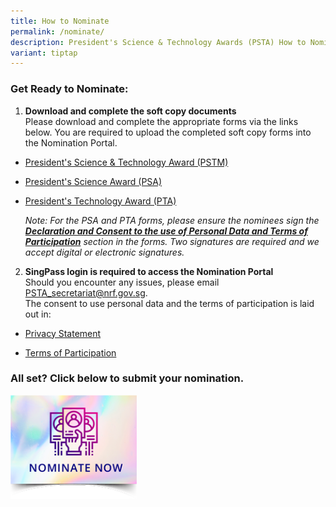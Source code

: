 ```yaml
---
title: How to Nominate
permalink: /nominate/
description: President's Science & Technology Awards (PSTA) How to Nominate
variant: tiptap
---
```

<h3>Get Ready to Nominate:</h3>
<ol data-tight="true" class="tight">
<li>
<p><strong>Download and complete the soft copy documents</strong>
<br>Please download and complete the appropriate forms via the links below.
You are required to upload the completed soft copy forms into the Nomination
Portal.</p>
</li>
</ol>
<ul data-tight="true" class="tight">
<li>
<p><a href="https://go.gov.sg/pstm-nomination-form-2025" rel="noopener noreferrer nofollow" target="_blank">President's Science &amp; Technology Award (PSTM)</a>
</p>
</li>
<li>
<p><a href="https://go.gov.sg/psa-nomination-form-2025" rel="noopener noreferrer nofollow" target="_blank">President's Science Award (PSA)</a>
</p>
</li>
<li>
<p><a href="https://go.gov.sg/pta-nomination-form-2025" rel="noopener noreferrer nofollow" target="_blank">President's Technology Award (PTA)</a>
</p>
<p></p>
<p><em>Note: For the PSA and PTA forms, please ensure the nominees sign the </em><strong><em><u>Declaration and Consent to the use of Personal Data and Terms of Participation</u></em></strong><em> section in the forms. Two signatures are required and we accept digital or electronic signatures.</em>
</p>
</li>
</ul>
<ol start="2" data-tight="true" class="tight">
<li>
<p><strong>SingPass login is required to access the Nomination Portal</strong>
<br>Should you encounter any issues, please email <a href="mailto:PSTA_secretariat@nrf.gov.sg" rel="noopener noreferrer nofollow" target="_blank">PSTA_secretariat@nrf.gov.sg</a>.
<br>The consent to use personal data and the terms of participation is laid
out in:</p>
</li>
</ol>
<p></p>
<ul data-tight="true" class="tight">
<li>
<p><a href="/privacy/" rel="noopener noreferrer nofollow" target="_blank">Privacy Statement</a>
</p>
</li>
<li>
<p><a href="/terms-of-use/" rel="noopener noreferrer nofollow" target="_blank">Terms of Participation</a>
</p>
</li>
</ul>
<h3>All set? Click below to submit your nomination.</h3>
<p></p>
<p></p><a class="isomer-image-wrapper" href="https://go.gov.sg/psta2025-nomination"><img style="width: 40%;" height="auto" width="100%" alt="" src="/images/Nominate Button/nomination-button2-210x173px.png"></a>
<p></p>
<p></p>